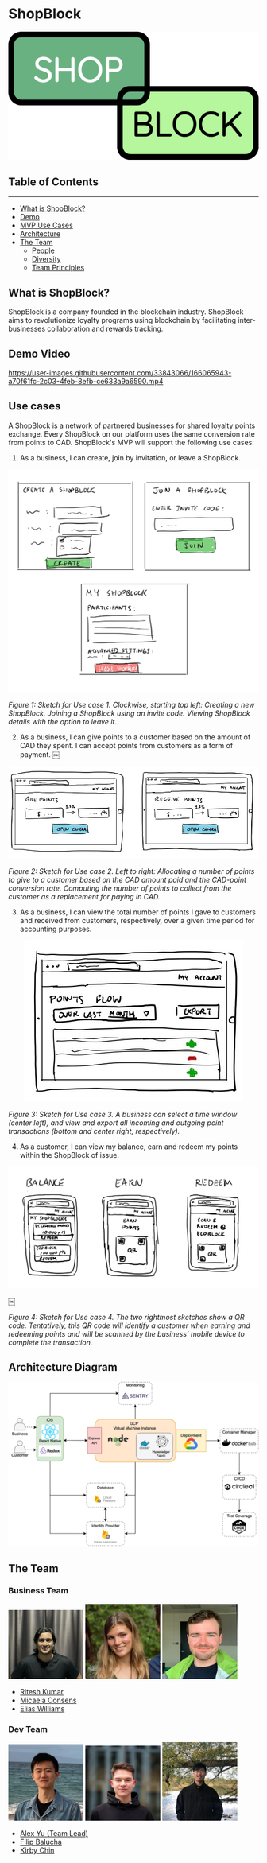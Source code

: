 # ShopBlock

<p align="center">
  <img src="./shopblock_logo.png" alt="ShopBlock logo"/>
</p>

## Table of Contents
---
- [What is ShopBlock?](#what-is-shopblock)
- [Demo](#demo-video)
- [MVP Use Cases](#use-cases)
- [Architecture](#architecture-diagram)
- [The Team](#the-team)
  - [People](./team/README.md)
  - [Diversity](./team/diversity.md)
  - [Team Principles](./team/team_principles.md)

## What is ShopBlock?
ShopBlock is a company founded in the blockchain industry. ShopBlock aims to revolutionize loyalty programs using blockchain by facilitating inter-businesses collaboration and rewards tracking.

## Demo Video

https://user-images.githubusercontent.com/33843066/166065943-a70f61fc-2c03-4feb-8efb-ce633a9a6590.mp4

## Use cases
A ShopBlock is a network of partnered businesses for shared loyalty points exchange. Every ShopBlock on our platform uses the same conversion rate from points to CAD. ShopBlock's MVP will support the following use cases:

1. As a business, I can create, join by invitation, or leave a ShopBlock.

<p align="center">
  <img src="./product_research/use_case_sketch_1.jpeg" alt="Sketch for use case 1"/>
</p>

_Figure 1: Sketch for Use case 1. Clockwise, starting top left: Creating a new ShopBlock. Joining a ShopBlock using an invite code. Viewing ShopBlock details with the option to leave it._

2. As a business, I can give points to a customer based on the amount of CAD they spent. I can accept points from customers as a form of payment.
￼
<p align="center">
  <img src="./product_research/use_case_sketch_2.jpeg" alt="Sketch for use case 2"/>
</p>

_Figure 2: Sketch for Use case 2. Left to right: Allocating a number of points to give to a customer based on the CAD amount paid and the CAD-point conversion rate. Computing the number of points to collect from the customer as a replacement for paying in CAD._

3. As a business, I can view the total number of points I gave to customers and received from customers, respectively, over a given time period for accounting purposes.

<p align="center">
  <img src="./product_research/use_case_sketch_3.jpg" alt="Sketch for use case 3"/>
</p>

_Figure 3: Sketch for Use case 3. A business can select a time window (center left), and view and export all incoming and outgoing point transactions (bottom and center right, respectively)._

4. As a customer, I can view my balance, earn and redeem my points within the ShopBlock of issue.

<p align="center">
  <img src="./product_research/use_case_sketch_4.jpeg" alt="Sketch for use case 4"/>
</p>￼

_Figure 4: Sketch for Use case 4. The two rightmost sketches show a QR code. Tentatively, this QR code will identify a customer when earning and redeeming points and will be scanned by the business’ mobile device to complete the transaction._


## Architecture Diagram
<p align="center">
  <img src="./architecture_diagram.png" alt="Architecture diagram"/>
</p>

## The Team

### Business Team

<div>
    <img src="./team/ritesh_kumar_avatar.png" width="30%"/>
    <img src="./team/micaela_consens_avatar.jpg" width="30%"/>
    <img src="./team/elias_williams_avatar.jpg" width="30%"/>
</div>

- [Ritesh Kumar](./team/ritesh_kumar.md)
- [Micaela Consens](./team/micaela_consens.md)
- [Elias Williams](./team/elias_williams.md)

### Dev Team
<div>
    <img src="./team/alex_yu_avatar.jpeg" width="30%"/>
    <img src="./team/filip_balucha_avatar.jpeg" width="30%"/>
    <img src="./team/kirby_chin_avatar.jpeg" width="30%"/>
</div>

- [Alex Yu (Team Lead)](./team/alex_yu.md)
- [Filip Balucha](./team/filip_balucha.md)
- [Kirby Chin](./team/kirby_chin.md)
